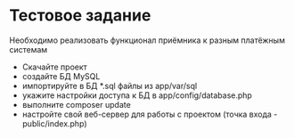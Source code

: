 # Тестовое задание

Необходимо реализовать функционал приёмника к разным платёжным системам

* Скачайте проект
* создайте БД MySQL
* импортируйте в БД *.sql файлы из app/var/sql
* укажите настройки доступа к БД в app/config/database.php
* выполните composer update
* настройте свой веб-сервер для работы с проектом (точка входа - public/index.php)
